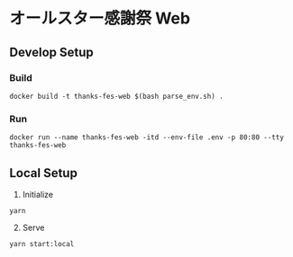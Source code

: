 # オールスター感謝祭 Web

## Develop Setup

### Build

```
docker build -t thanks-fes-web $(bash parse_env.sh) .
```

### Run

```
docker run --name thanks-fes-web -itd --env-file .env -p 80:80 --tty thanks-fes-web
```

## Local Setup

1. Initialize

```
yarn
```

2. Serve

```
yarn start:local
```
